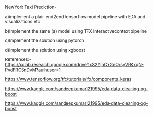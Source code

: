 
NewYork Taxi Prediction-

a)implement a plain end2end tensorflow model pipeline with EDA and visualizations etc

b)Implement the same (a) model using TFX interactivecontext pipeline

c)Implement the solution using pytorch 

d)implement the solution using xgboost 




References:-
https://colab.research.google.com/drive/1xS2YjhCYGnOrsyVRKxqN-PvdFROSnDvM?authuser=1

https://www.tensorflow.org/tfx/tutorials/tfx/components_keras

https://www.kaggle.com/sandeepkumar121995/eda-data-cleaning-xg-boost

https://www.kaggle.com/sandeepkumar121995/eda-data-cleaning-xg-boost


